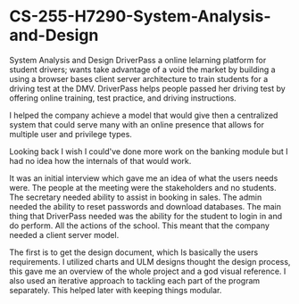 # CS-255-H7290-System-Analysis-and-Design
 System Analysis and Design 
DriverPass a online lelarning platform for student drivers; wants take advantage of a void the market by building a using a browser bases client server architecture to train  students for a driving test at the DMV. DriverPass helps people passed her driving test by offering online training, test practice, and driving instructions.

I helped the company achieve a model that would give then a centralized system that could serve many with an  online presence that allows for multiple user and privilege types. 

Looking back I wish I could've done more work on the banking module but I had no idea how the internals of that would work.

It was an initial interview which gave me an idea of what the users needs were.  The people at the meeting were the stakeholders and no students. The secretary needed ability to assist in booking in sales. The admin needed the ability to reset passwords and download databases. The main thing that DriverPass needed was the ability for the student to login in and do perform. All the actions of the school. This meant that the company needed a client server model. 

The first is to get the design document, which Is basically the users requirements. I utilized charts and ULM designs thought the design process,  this gave me an overview of the whole project and a god visual reference. I also used an iterative approach to tackling each part of the program separately.   This helped later with keeping things modular.  
